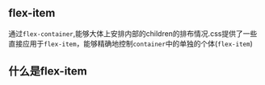 ## flex-item ##
通过`flex-container`,能够大体上安排内部的children的排布情况.css提供了一些直接应用于`flex-item`，能够精确地控制`container`中的单独的个体(`flex-item`)
## 什么是flex-item ##
